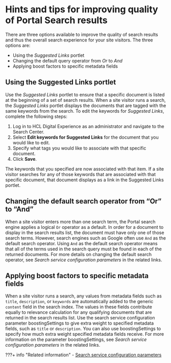 # Hints and tips for improving quality of Portal Search results

There are three options available to improve the quality of search results and thus the overall search experience for your site visitors. The three options are:

- Using the *Suggested Links* portlet 
- Changing the default query operator from *Or* to *And* 
- Applying boost factors to specific metadata fields

## Using the Suggested Links portlet

Use the *Suggested Links* portlet to ensure that a specific document is listed at the beginning of a set of search results. 
When a site visitor runs a search, the *Suggested Links* portlet displays the documents that are tagged with the same keywords from the search.
To edit the keywords for *Suggested Links*, complete the following steps:

1.  Log in to HCL Digital Experience as an administrator and navigate to the Search Center.
2.  Select **Edit keywords for Suggested Links** for the document that you would like to edit.
3.  Specify what tags you would like to associate with that specific document.
4.  Click **Save**.

The keywords that you specified are now associated with that item. If a site visitor searches for any of those keywords that are associated with that specific document, that document displays as a link in the Suggested Links portlet.

## Changing the default search operator from “Or” to “And”

When a site visitor enters more than one search term, the Portal search engine applies a logical `Or` operator as a default. In order for a document to display in the search results list, the document must have only one of those search terms. However, search engines such as Google often use `And` as the default search operator. Using `And` as the default search operator means that all of the terms used in the search query must be found in each of the returned documents. For more details on changing the default search operator, see *Search service configuration parameters* in the related links.

## Applying boost factors to specific metadata fields

When a site visitor runs a search, any values from metadata fields such as `title`, `description`, or `keywords` are automatically added to the generic `content` field in the search index. The values in these fields contribute equally to relevance calculation for any qualifying documents that are returned in the search results list. Use the search service configuration parameter boostingSettings to give extra weight to specified metadata fields, such as `title` or `description`. You can also use boostingSettings to specify how much extra weight specified metadata fields receive. For more information on the parameter boostingSettings, see *Search service configuration parameters* in the related links.


???+ info "Related information"
    - [Search service configuration parameters](../administer_portal_search/search_service_params/index.md)

